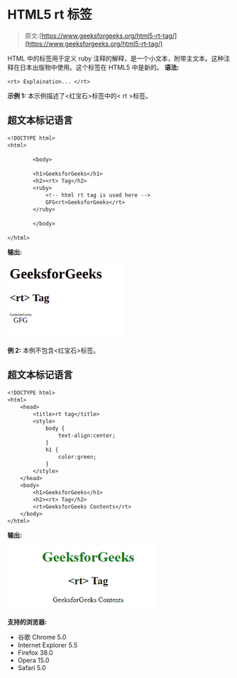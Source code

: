 # HTML5 rt 标签

> 原文:[https://www.geeksforgeeks.org/html5-rt-tag/](https://www.geeksforgeeks.org/html5-rt-tag/)

HTML 中的<rt>标签用于定义 ruby 注释的解释，是一个小文本，附带主文本。这种注释在日本出版物中使用。这个标签在 HTML5 中是新的。
**语法:**</rt> 

```
<rt> Explaination... </rt>
```

**示例 1:** 本示例描述了<红宝石>标签中的< rt >标签。

## 超文本标记语言

```
<!DOCTYPE html>
<html>

        <body>

        <h1>GeeksforGeeks</h1>
        <h2><rt> Tag</h2>
        <ruby>
            <!-- html rt tag is used here -->
            GFG<rt>GeeksforGeeks</rt>
        </ruby>

        </body>

</html>
```

**输出:**

![](img/4c43ebb8b3626302c3f670ab9132c6f4.png)

**例 2:** 本例不包含<红宝石>标签。

## 超文本标记语言

```
<!DOCTYPE html>
<html>
    <head>
        <title>rt tag</title>
        <style>
            body {
                text-align:center;
            }
            h1 {
                color:green;
            }
        </style>
    </head>
    <body>
        <h1>GeeksforGeeks</h1>
        <h2><rt> Tag</h2>
        <rt>GeeksforGeeks Contents</rt>
    </body>
</html>                   
```

**输出:**

![](img/bac200d1f4d0ec281a2856233a42a076.png)

**支持的浏览器:**

*   谷歌 Chrome 5.0
*   Internet Explorer 5.5
*   Firefox 38.0
*   Opera 15.0
*   Safari 5.0